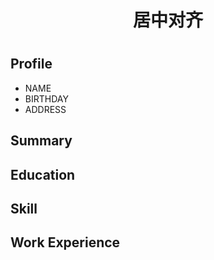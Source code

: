 <h1 style="text-align:center">居中对齐 <h1>

Profile
-------------
*	NAME
*	BIRTHDAY
*	ADDRESS

Summary
-------------

Education
-------------

Skill
-------------

Work Experience
-------------
